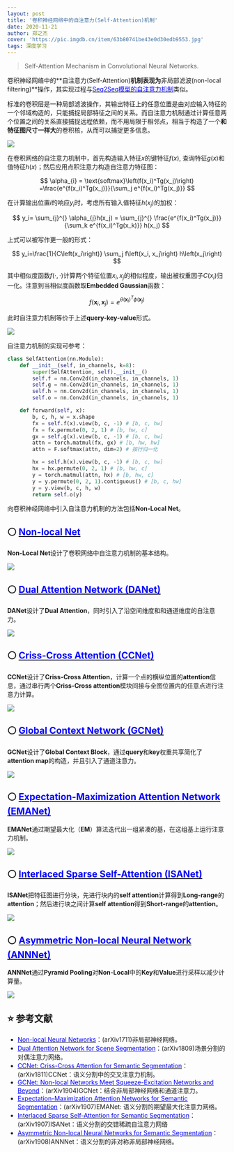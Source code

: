 ```yaml
---
layout: post
title: '卷积神经网络中的自注意力(Self-Attention)机制'
date: 2020-11-21
author: 郑之杰
cover: 'https://pic.imgdb.cn/item/63b80741be43e0d30edb9553.jpg'
tags: 深度学习
---
```


> Self-Attention Mechanism in Convolutional Neural Networks.

卷积神经网络中的**自注意力(Self-Attention)**机制表现为**非局部滤波(non-local filtering)**操作，其实现过程与[<font color=Blue>Seq2Seq模型的自注意力机制</font>](https://0809zheng.github.io/2020/04/24/self-attention.html)类似。

标准的卷积层是一种局部滤波操作，其输出特征上的任意位置是由对应输入特征的一个邻域构造的，只能捕捉局部特征之间的关系。而自注意力机制通过计算任意两个位置之间的关系直接捕捉远程依赖，而不用局限于相邻点，相当于构造了一个**和特征图尺寸一样大**的卷积核，从而可以捕捉更多信息。

![](https://pic.imgdb.cn/item/63b808dabe43e0d30edf6519.jpg)

在卷积网络的自注意力机制中，首先构造输入特征$x$的键特征$f(x)$, 查询特征$g(x)$和值特征$h(x)$；然后应用点积注意力构造自注意力特征图：

$$ \alpha_{i} = \text{softmax}\left(f(x_i)^Tg(x_j)\right) =\frac{e^{f(x_i)^Tg(x_j)}}{\sum_j e^{f(x_i)^Tg(x_j)}} $$

在计算输出位置$i$的响应$y_i$时，考虑所有输入值特征$h(x_j)$的加权：

$$ y_i=  \sum_{j}^{} \alpha_{j}h(x_j) =  \sum_{j}^{} \frac{e^{f(x_i)^Tg(x_j)}}{\sum_k e^{f(x_i)^Tg(x_k)}} h(x_j) $$

上式可以被写作更一般的形式：

$$
y_i=\frac{1}{C\left(x_i\right)} \sum_j f\left(x_i, x_j\right) h\left(x_j\right)
$$

其中相似度函数$f(\cdot,\cdot)$计算两个特征位置$x_i,x_j$的相似程度，输出被权重因子$C(x_i)$归一化。注意到当相似度函数取**Embedded Gaussian**函数：

$$
f\left(\mathbf{x}_i, \mathbf{x}_j\right)=e^{\theta\left(\mathbf{x}_i\right)^T \phi\left(\mathbf{x}_j\right)}
$$

此时自注意力机制等价于上述**query-key-value**形式。

![](https://pic.imgdb.cn/item/63b80c02be43e0d30ee766fd.jpg)


自注意力机制的实现可参考：

```python
class SelfAttention(nn.Module):
    def __init__(self, in_channels, k=8):
        super(SelfAttention, self).__init__()
        self.f = nn.Conv2d(in_channels, in_channels, 1)
        self.g = nn.Conv2d(in_channels, in_channels, 1)
        self.h = nn.Conv2d(in_channels, in_channels, 1)
        self.o = nn.Conv2d(in_channels, in_channels, 1)

    def forward(self, x):
        b, c, h, w = x.shape
        fx = self.f(x).view(b, c, -1) # [b, c, hw]
        fx = fx.permute(0, 2, 1) # [b, hw, c]
        gx = self.g(x).view(b, c, -1) # [b, c, hw]
        attn = torch.matmul(fx, gx) # [b, hw, hw]
        attn = F.softmax(attn, dim=2) # 按行归一化

        hx = self.h(x).view(b, c, -1) # [b, c, hw]
        hx = hx.permute(0, 2, 1) # [b, hw, c]
        y = torch.matmul(attn, hx) # [b, hw, c]
        y = y.permute(0, 2, 1).contiguous() # [b, c, hw]
        y = y.view(b, c, h, w)
        return self.o(y)
```

向卷积神经网络中引入自注意力机制的方法包括**Non-Local Net**。

## ⚪ [<font color=blue>Non-local Net</font>](https://0809zheng.github.io/2020/11/06/nonlocal.html)

**Non-Local Net**设计了卷积网络中自注意力机制的基本结构。

![](https://pic.imgdb.cn/item/63fc1688f144a010074cf050.jpg)

## ⚪ [<font color=blue>Dual Attention Network (DANet)</font>](https://0809zheng.github.io/2020/11/13/danet.html)

**DANet**设计了**Dual Attention**，同时引入了沿空间维度和和通道维度的自注意力。

![](https://pic.imgdb.cn/item/64099facf144a010078cd559.jpg)

## ⚪ [<font color=blue>Criss-Cross Attention (CCNet)</font>](https://0809zheng.github.io/2020/11/08/ccnet.html)

**CCNet**设计了**Criss-Cross Attention**，计算一个点的横纵位置的**attention**信息，通过串行两个**Criss-Cross attention**模块间接与全图位置内的任意点进行注意力计算。

![](https://pic.imgdb.cn/item/64099a43f144a0100782dc4c.jpg)

## ⚪ [<font color=blue>Global Context Network (GCNet)</font>](https://0809zheng.github.io/2020/11/07/gcnet.html)

**GCNet**设计了**Global Context Block**，通过**query**和**key**权重共享简化了**attention map**的构造，并且引入了通道注意力。

![](https://pic.imgdb.cn/item/63fd6c84f144a010075c40f9.jpg)


## ⚪ [<font color=blue>Expectation-Maximization Attention Network (EMANet)</font>](https://0809zheng.github.io/2020/11/14/emanet.html)

**EMANet**通过期望最大化（**EM**）算法迭代出一组紧凑的基，在这组基上运行注意力机制。

![](https://pic.imgdb.cn/item/640addbef144a010079cef75.jpg)

## ⚪ [<font color=blue>Interlaced Sparse Self-Attention (ISANet)</font>](https://0809zheng.github.io/2020/11/22/isanet.html)

**ISANet**把特征图进行分块，先进行块内的**self attention**计算得到**Long-range**的**attention**；然后进行块之间计算**self attention**得到**Short-range**的**attention**。

![](https://pic.imgdb.cn/item/640c52fff144a0100720a61f.jpg)

## ⚪ [<font color=blue>Asymmetric Non-local Neural Network (ANNNet)</font>](https://0809zheng.github.io/2020/11/15/annnet.html)

**ANNNet**通过**Pyramid Pooling**对**Non-Local**中的**Key**和**Value**进行采样以减少计算量。

![](https://pic.imgdb.cn/item/640c3ab2f144a01007ef66a3.jpg)


## ⭐ 参考文献
- [<font color=blue>Non-local Neural Networks</font>](https://0809zheng.github.io/2020/11/06/nonlocal.html)：(arXiv1711)非局部神经网络。
- [<font color=blue>Dual Attention Network for Scene Segmentation</font>](https://0809zheng.github.io/2020/11/13/danet.html)：(arXiv1809)场景分割的对偶注意力网络。
- [<font color=blue>CCNet: Criss-Cross Attention for Semantic Segmentation</font>](https://0809zheng.github.io/2020/11/08/ccnet.html)：(arXiv1811)CCNet：语义分割中的交叉注意力机制。
- [<font color=blue>GCNet: Non-local Networks Meet Squeeze-Excitation Networks and Beyond</font>](https://0809zheng.github.io/2020/11/07/gcnet.html)：(arXiv1904)GCNet：结合非局部神经网络和通道注意力。
- [<font color=blue>Expectation-Maximization Attention Networks for Semantic Segmentation</font>](https://0809zheng.github.io/2020/11/14/emanet.html)：(arXiv1907)EMANet: 语义分割的期望最大化注意力网络。
- [<font color=blue>Interlaced Sparse Self-Attention for Semantic Segmentation</font>](https://0809zheng.github.io/2020/11/22/isanet.html)：(arXiv1907)ISANet：语义分割的交错稀疏自注意力网络
- [<font color=blue>Asymmetric Non-local Neural Networks for Semantic Segmentation</font>](https://0809zheng.github.io/2020/11/15/annnet.html)：(arXiv1908)ANNNet：语义分割的非对称非局部神经网络。
